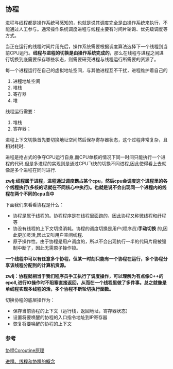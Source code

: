 ## 协程

进程与线程都是操作系统可感知的，也就是说其调度完全是由操作系统来执行，不能通过人工参与。通常操作系统调度进程与线程主要有时间片轮询、优先级调度等方式。

当正在运行的线程时间片用光后，操作系统需要根据调度算法选择下一个线程到当前CPU运行。**线程与进程的切换是由操作系统完成的**，那么在线程与进程之间进行切换到底需要保存哪些状态，则需要研究进程与线程运行所需要的资源了。

 每一个进程运行在自己的虚拟地址空间，与其他进程互不干扰，进程维护着自己的

 1. 进程地址空间
 2. 堆栈
 3. 寄存器
 4. 堆

线程运行需要：

1. 堆栈
2. 寄存器；

进程上下文切换首先要切换地址空间然后保存寄存器状态，这个过程非常复杂，且相对耗时.

进程是抢占式的争夺CPU运行自身,而CPU单核的情况下同一时间只能执行一个进程的代码,但是多进程的实现则是通过CPU飞快的切换不同进程,因此使得看上去就像是多个进程在同时进行.

**zwlj:线程属于进程，进程通过调度霸占某个cpu，然后cpu会调度这个进程里的各个线程执行(多核的话就在不同核心中执行)。也就是说不会出现同一个进程内的线程在两个不同的cpu当中**

下面我们来看看协程是什么：

 - 协程是属于线程的。协程程序是在线程里面跑的，因此协程又称微线程和纤程等
 - 协没有线程的上下文切换消耗。协程的调度切换是用户(程序员)**手动切换** 的,因此更加灵活,因此又叫用户空间线程.
 - 原子操作性。由于协程是用户调度的，所以不会出现执行一半的代码片段被强制中断了，因此无需原子操作锁。

**一个线程中可以有任意多个协程，但某一时刻只能有一个协程在运行，多个协程分享该线程分配到的计算机资源。**

**zwlj：协程就相当于我们程序员手工执行了调度操作，可以理解为有点像C++的epoll,进行IO操作时不阻塞直接返回，从而在一个线程里做了多件事。总之就像是单线程实现多线程的活，多个协程不断轮切执行函数。**

切换协程的底层操作为：

 - 保存当前协程的上下文（运行栈，返回地址，寄存器状态）
 - 设置将要唤醒的协程的入口指令地址到IP寄存器
 - 恢复将要唤醒的协程的上下文

### 参考
[协程Coroutine原理](https://blog.csdn.net/tgxallen/article/details/79631334)

[进程、线程和协程的概念](https://juejin.im/post/5b0014b7518825426e023666)
